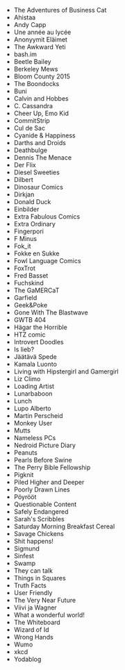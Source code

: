 - The Adventures of Business Cat
- Ahistaa
- Andy Capp
- Une année au lycée
- Anonyymit Eläimet
- The Awkward Yeti
- bash.im
- Beetle Bailey
- Berkeley Mews
- Bloom County 2015
- The Boondocks
- Buni
- Calvin and Hobbes
- C. Cassandra
- Cheer Up, Emo Kid
- CommitStrip
- Cul de Sac
- Cyanide & Happiness
- Darths and Droids
- Deathbulge
- Dennis The Menace
- Der Flix
- Diesel Sweeties
- Dilbert
- Dinosaur Comics
- Dirkjan
- Donald Duck
- Einbilder
- Extra Fabulous Comics
- Extra Ordinary
- Fingerpori
- F Minus
- Fok_it
- Fokke en Sukke
- Fowl Language Comics
- FoxTrot
- Fred Basset
- Fuchskind
- The GaMERCaT
- Garfield
- Geek&Poke
- Gone With The Blastwave
- GWTB 404
- Hägar the Horrible
- HTZ comic
- Introvert Doodles
- Is lieb?
- Jäätävä Spede
- Kamala Luonto
- Living with Hipstergirl and Gamergirl
- Liz Climo
- Loading Artist
- Lunarbaboon
- Lunch
- Lupo Alberto
- Martin Perscheid
- Monkey User
- Mutts
- Nameless PCs
- Nedroid Picture Diary
- Peanuts
- Pearls Before Swine
- The Perry Bible Fellowship
- Pigknit
- Piled Higher and Deeper
- Poorly Drawn Lines
- Pöyrööt
- Questionable Content
- Safely Endangered
- Sarah's Scribbles
- Saturday Morning Breakfast Cereal
- Savage Chickens
- Shit happens!
- Sigmund
- Sinfest
- Swamp
- They can talk
- Things in Squares
- Truth Facts
- User Friendly
- The Very Near Future
- Viivi ja Wagner
- What a wonderful world!
- The Whiteboard
- Wizard of Id
- Wrong Hands
- Wumo
- xkcd
- Yodablog
